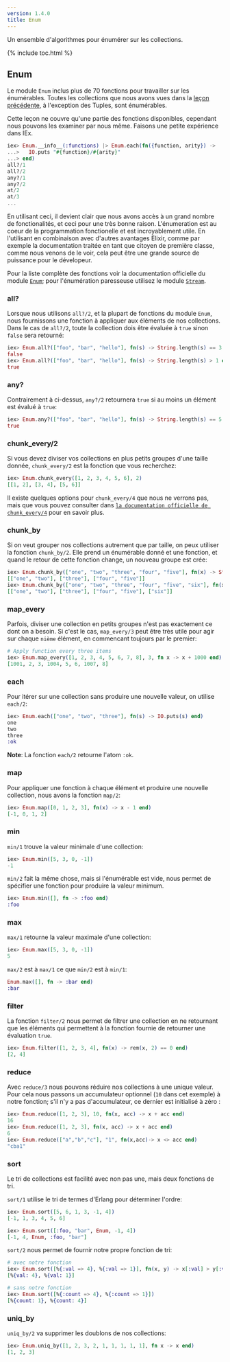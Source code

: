 ```yaml
---
version: 1.4.0
title: Enum
---
```


Un ensemble d'algorithmes pour énumérer sur les collections.

{% include toc.html %}

## Enum

Le module `Enum` inclus plus de 70 fonctions pour travailler sur les énumérables. Toutes les collections que nous avons vues dans la [leçon précédente](../collections/), à l'exception des Tuples, sont énumérables.

Cette leçon ne couvre qu'une partie des fonctions disponibles, cependant nous pouvons les examiner par nous même. Faisons une petite expérience dans IEx.

```elixir
iex> Enum.__info__(:functions) |> Enum.each(fn({function, arity}) ->
...>   IO.puts "#{function}/#{arity}"
...> end)
all?/1
all?/2
any?/1
any?/2
at/2
at/3
...
```

En utilisant ceci, il devient clair que nous avons accès à un grand nombre de fonctionalités, et ceci pour une très bonne raison.
L'énumeration est au coeur de la programmation fonctionelle et est incroyablement utile.
En l'utilisant en combinaison avec d'autres avantages Elixir, comme par exemple la documentation traitée en tant que citoyen de première classe, comme nous venons de le voir, cela peut être une grande source de puissance pour le dévelopeur.

Pour la liste complète des fonctions voir la documentation officielle du module [`Enum`](https://hexdocs.pm/elixir/Enum.html); pour l'énumération paresseuse utilisez le module [`Stream`](https://hexdocs.pm/elixir/Stream.html).

### all?

Lorsque nous utilisons `all?/2`, et la plupart de fonctions du module `Enum`, nous fournissons une fonction à appliquer aux éléments de nos collections. Dans le cas de `all?/2`, toute la collection dois être évaluée à `true` sinon `false` sera retourné:

```elixir
iex> Enum.all?(["foo", "bar", "hello"], fn(s) -> String.length(s) == 3 end)
false
iex> Enum.all?(["foo", "bar", "hello"], fn(s) -> String.length(s) > 1 end)
true
```

### any?

Contrairement à ci-dessus, `any?/2` retournera `true` si au moins un élément est évalué à `true`:

```elixir
iex> Enum.any?(["foo", "bar", "hello"], fn(s) -> String.length(s) == 5 end)
true
```

### chunk_every/2

Si vous devez diviser vos collections en plus petits groupes d'une taille donnée, `chunk_every/2` est la fonction que vous recherchez:

```elixir
iex> Enum.chunk_every([1, 2, 3, 4, 5, 6], 2)
[[1, 2], [3, 4], [5, 6]]
```

Il existe quelques options pour `chunk_every/4` que nous ne verrons pas, mais que vous pouvez consulter dans [`la documentation officielle de chunk_every/4`](https://hexdocs.pm/elixir/Enum.html#chunk_every/4) pour en savoir plus.

### chunk_by

Si on veut grouper nos collections autrement que par taille, on peux utiliser la fonction `chunk_by/2`. Elle prend un énumérable donné et une fonction, et quand le retour de cette fonction change, un nouveau groupe est crée:

```elixir
iex> Enum.chunk_by(["one", "two", "three", "four", "five"], fn(x) -> String.length(x) end)
[["one", "two"], ["three"], ["four", "five"]]
iex> Enum.chunk_by(["one", "two", "three", "four", "five", "six"], fn(x) -> String.length(x) end)
[["one", "two"], ["three"], ["four", "five"], ["six"]]
```

### map_every

Parfois, diviser une collection en petits groupes n'est pas exactement ce dont on a besoin. Si c'est le cas, `map_every/3` peut être très utile pour agir sur chaque `nième` élément, en commencant toujours par le premier:

```elixir
# Apply function every three items
iex> Enum.map_every([1, 2, 3, 4, 5, 6, 7, 8], 3, fn x -> x + 1000 end)
[1001, 2, 3, 1004, 5, 6, 1007, 8]
```

### each

Pour itérer sur une collection sans produire une nouvelle valeur, on utilise `each/2`:

```elixir
iex> Enum.each(["one", "two", "three"], fn(s) -> IO.puts(s) end)
one
two
three
:ok
```

__Note__: La fonction `each/2` retourne l'atom `:ok`.

### map

Pour appliquer une fonction à chaque élément et produire une nouvelle collection, nous avons la fonction `map/2`:

```elixir
iex> Enum.map([0, 1, 2, 3], fn(x) -> x - 1 end)
[-1, 0, 1, 2]
```

### min

`min/1` trouve la valeur minimale d'une collection:

```elixir
iex> Enum.min([5, 3, 0, -1])
-1
```

`min/2` fait la même chose, mais si l'énumérable est vide, nous permet de spécifier une fonction pour produire la valeur minimum.

```elixir
iex> Enum.min([], fn -> :foo end)
:foo
```

### max

`max/1` retourne la valeur maximale d'une collection:

```elixir
iex> Enum.max([5, 3, 0, -1])
5
```

`max/2` est à `max/1` ce que `min/2` est à `min/1`:

```elixir
Enum.max([], fn -> :bar end)
:bar
```

### filter

La fonction `filter/2` nous permet de filtrer une collection en ne retournant que les éléments qui permettent à la fonction fournie de retourner une évaluation `true`.

```elixir
iex> Enum.filter([1, 2, 3, 4], fn(x) -> rem(x, 2) == 0 end)
[2, 4]
```

### reduce

Avec `reduce/3` nous pouvons réduire nos collections à une unique valeur. Pour cela nous passons un accumulateur optionnel (`10` dans cet exemple) à notre fonction; s'il n'y a pas d'accumulateur, ce dernier est initialisé à zéro :

```elixir
iex> Enum.reduce([1, 2, 3], 10, fn(x, acc) -> x + acc end)
16
iex> Enum.reduce([1, 2, 3], fn(x, acc) -> x + acc end)
6
iex> Enum.reduce(["a","b","c"], "1", fn(x,acc)-> x <> acc end)
"cba1"
```

### sort

Le tri de collections est facilité avec non pas une, mais deux fonctions de tri.

`sort/1` utilise le tri de termes d'Erlang pour déterminer l'ordre:

```elixir
iex> Enum.sort([5, 6, 1, 3, -1, 4])
[-1, 1, 3, 4, 5, 6]

iex> Enum.sort([:foo, "bar", Enum, -1, 4])
[-1, 4, Enum, :foo, "bar"]
```

`sort/2` nous permet de fournir notre propre fonction de tri:

```elixir
# avec notre fonction
iex> Enum.sort([%{:val => 4}, %{:val => 1}], fn(x, y) -> x[:val] > y[:val] end)
[%{val: 4}, %{val: 1}]

# sans notre fonction
iex> Enum.sort([%{:count => 4}, %{:count => 1}])
[%{count: 1}, %{count: 4}]
```

### uniq_by

`uniq_by/2` va supprimer les doublons de nos collections:

```elixir
iex> Enum.uniq_by([1, 2, 3, 2, 1, 1, 1, 1, 1], fn x -> x end)
[1, 2, 3]
```
